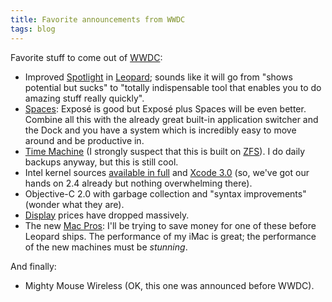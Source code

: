 ```yaml
---
title: Favorite announcements from WWDC
tags: blog
---
```


Favorite stuff to come out of [WWDC](http://www.apple.com/quicktime/qtv/wwdc06/):

-   Improved [Spotlight](http://www.apple.com/macosx/leopard/spotlight.html) in [Leopard](http://www.apple.com/macosx/leopard/); sounds like it will go from "shows potential but sucks" to "totally indispensable tool that enables you to do amazing stuff really quickly".
-   [Spaces](http://www.apple.com/macosx/leopard/spaces.html): Exposé is good but Exposé plus Spaces will be even better. Combine all this with the already great built-in application switcher and the Dock and you have a system which is incredibly easy to move around and be productive in.
-   [Time Machine](http://www.apple.com/macosx/leopard/timemachine.html) (I strongly suspect that this is built on [ZFS](http://www.osnews.com/story.php?news_id=14473)). I do daily backups anyway, but this is still cool.
-   Intel kernel sources [available in full](http://kernel.macosforge.org/) and [Xcode 3.0](http://kernel.macosforge.org/intel-build-instructions.html%3Every%20easy%20to%20build%3C/a%3E.%3C/li%3E%0A%3Cli%3E%3Ca%20href=) (so, we've got our hands on 2.4 already but nothing overwhelming there).
-   Objective-C 2.0 with garbage collection and "syntax improvements" (wonder what they are).
-   [Display](http://www.apple.com/displays/) prices have dropped massively.
-   The new [Mac Pros](http://www.apple.com/macpro/): I'll be trying to save money for one of these before Leopard ships. The performance of my iMac is great; the performance of the new machines must be _stunning_.

And finally:

-   Mighty Mouse Wireless (OK, this one was announced before WWDC).
